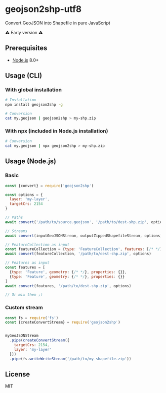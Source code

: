 # geojson2shp-utf8
Convert GeoJSON into Shapefile in pure JavaScript

⚠️ Early version ⚠️

## Prerequisites

* [Node.js](https://nodejs.org/en/download/package-manager/) 8.0+

## Usage (CLI)

### With global installation

```bash
# Installation
npm install geojson2shp -g

# Conversion
cat my.geojson | geojson2shp > my-shp.zip
```

### With npx (included in Node.js installation)

```bash
# Conversion
cat my.geojson | npx geojson2shp > my-shp.zip
```

## Usage (Node.js)

### Basic

```js
const {convert} = require('geojson2shp')

const options = {
  layer: 'my-layer',
  targetCrs: 2154
}

// Paths
await convert('/path/to/source.geojson', '/path/to/dest-shp.zip', options)

// Streams
await convert(inputGeoJSONStream, outputZippedShapefileStream, options)

// FeatureCollection as input
const featureCollection = {type: 'FeatureCollection', features: [/* */]}
await convert(featureCollection, '/path/to/dest-shp.zip', options)

// Features as input
const features = [
  {type: 'Feature', geometry: {/* */}, properties: {}},
  {type: 'Feature', geometry: {/* */}, properties: {}}
]
await convert(features, '/path/to/dest-shp.zip', options)

// Or mix them ;)
```

### Custom stream

```js
const fs = require('fs')
const {createConvertStream} = require('geojson2shp')


myGeoJSONStream
  .pipe(createConvertStream({
    targetCrs: 2154,
    layer: 'my-layer'
  }))
  .pipe(fs.writeWriteStream('/path/to/my-shapefile.zip'))
```

## License

MIT
